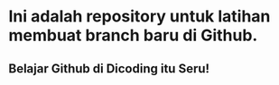 # Ini adalah repository untuk latihan membuat branch baru di Github.
## Belajar Github di Dicoding itu Seru! <br>
